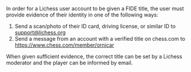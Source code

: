 In order for a Lichess user account to be given a FIDE title, the user must provide evidence of their identity in one of the following ways:

1. Send a scan/photo of their ID card, driving license, or similar ID to support@lichess.org
1. Send a message from an account with a verified title on chess.com to https://www.chess.com/member/ornicar

When given sufficient evidence, the correct title can be set by a Lichess moderator and the player can be informed by email.